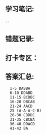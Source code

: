 ## 学习笔记:
--

## 错题记录:



## 打卡专区：


## 答案汇总: 
```
  1-5 DABBA
  6-10 DDABD
  11-15 BCDBC
  16-20 DBCAB
  21-24 AACD 
  25 (A-A-A-C-B)
  26-30 CDDDC
  31-35 CBCBA
  36-40 DDACD
  41-42 BA



```
